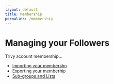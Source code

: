 ```yaml
---
layout: default
title: Membership
permalink: /membership
---
```


# Managing your Followers 

Trivy account membership...

* [Importing your membershp](./importing.html)
* [Exporting your memberhip](./exporting.html)
* [Sub-groups and Lists ](./groupslists.html)


